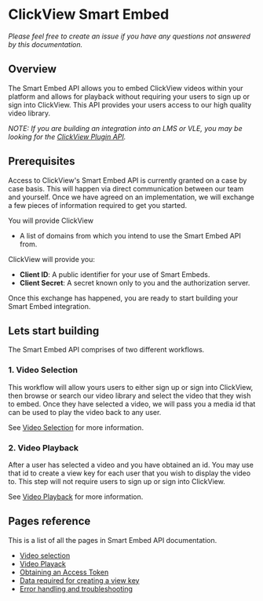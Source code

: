 # ClickView Smart Embed

_Please feel free to create an issue if you have any questions not answered by this documentation._

## Overview
The Smart Embed API allows you to embed ClickView videos within your platform and allows for playback without requiring your users to sign up or sign into ClickView. This API provides your users access to our high quality video library.

_NOTE: If you are building an integration into an LMS or VLE, you may be looking for the [ClickView Plugin API](https://github.com/clickviewapp/plugin-api)._

## Prerequisites
Access to ClickView's Smart Embed API is currently granted on a case by case basis. This will happen via direct communication between our team and yourself. Once we have agreed on an implementation, we will exchange a few pieces of information required to get you started.

You will provide ClickView
- A list of domains from which you intend to use the Smart Embed API from.

ClickView will provide you:
- **Client ID**: A public identifier for your use of Smart Embeds.
- **Client Secret**: A secret known only to you and the authorization server.

Once this exchange has happened, you are ready to start building your Smart Embed integration.

## Lets start building
The Smart Embed API comprises of two different workflows.

### 1. Video Selection
This workflow will allow yours users to either sign up or sign into ClickView, then browse or search our video library and select the video that they wish to embed. Once they have selected a video, we will pass you a media id that can be used to play the video back to any user.

See [Video Selection](v1.0/video-selection.md) for more information.

### 2. Video Playback
After a user has selected a video and you have obtained an id. You may use that id to create a view key for each user that you wish to display the video to. This step will not require users to sign up or sign into ClickView.


See [Video Playback](v1.0/video-playback.md) for more information.

## Pages reference
This is a list of all the pages in Smart Embed API documentation.
- [Video selection](v1.0/video-selection.md)
- [Video Playack](v1.0/video-playback.md)
- [Obtaining an Access Token](v1.0/authentication.md)
- [Data required for creating a view key](v1.0/view-key-data.md)
- [Error handling and troubleshooting](v1.0/troubleshooting.md)